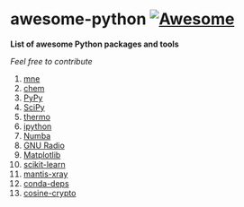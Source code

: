 # awesome-python [![Awesome](https://cdn.rawgit.com/sindresorhus/awesome/d7305f38d29fed78fa85652e3a63e154dd8e8829/media/badge.svg)](https://github.com/Mentors4EDU/awesome-python)
**List of awesome Python packages and tools**

*Feel free to contribute*

1. [mne](https://mne.tools/)
2. [chem](https://pypi.org/project/chem/)
3. [PyPy](https://www.pypy.org/)
4. [SciPy](https://scipy.org/)
5. [thermo](https://pypi.org/project/thermo/)
6. [ipython](https://pypi.org/project/ipython/)
7. [Numba](https://numba.pydata.org/)
8. [GNU Radio](https://github.com/gnuradio/gnuradio)
9. [Matplotlib](https://matplotlib.org/)
10. [scikit-learn](https://scikit-learn.org/stable/)
11. [mantis-xray](https://spectromicroscopy.com/)
12. [conda-deps](https://pypi.org/project/conda-deps/)
13. [cosine-crypto](https://cosine-documentation.readthedocs.io/en/latest/)
